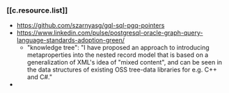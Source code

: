 


### [[c.resource.list]]

- https://github.com/szarnyasg/gql-sql-pgq-pointers
- https://www.linkedin.com/pulse/postgresql-oracle-graph-query-language-standards-adoption-green/
  - "knowledge tree": "I have proposed an approach to introducing metaproperties into the nested record model that is based on a generalization of XML's idea of "mixed content", and can be seen in the data structures of existing OSS tree-data libraries for e.g. C++ and C#."
- 